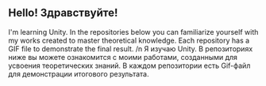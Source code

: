 ## Hello! Здравствуйте!

I'm learning Unity. In the repositories below you can familiarize yourself with my works created to master theoretical knowledge. Each repository has a GIF file to demonstrate the final result.
/n
Я изучаю Unity. В репозиториях ниже вы можете ознакомится с моими работами, созданными для усвоения теоретических знаний. В каждом репозитории есть Gif-файл для демонстрации итогового результата.



<!--
**KingLlch/KingLlch** is a ✨ _special_ ✨ repository because its `README.md` (this file) appears on your GitHub profile.

Here are some ideas to get you started:

- 🔭 I’m currently working on ...
- 🌱 I’m currently learning ...
- 👯 I’m looking to collaborate on ...
- 🤔 I’m looking for help with ...
- 💬 Ask me about ...
- 📫 How to reach me: ...
- 😄 Pronouns: ...
- ⚡ Fun fact: ...
-->
